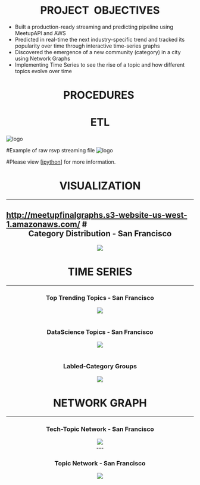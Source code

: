 # <center> PROJECT  OBJECTIVES <center>

- Built a production-ready streaming and predicting pipeline using MeetupAPI and AWS
- Predicted in real-time the next industry-specific trend and tracked its popularity over time through
interactive time-series graphs 
- Discovered the emergence of a new community (category) in a city using Network Graphs
- Implementing Time Series to see the rise of a topic and how different topics evolve over time


# <center> PROCEDURES <center>

# <center> ETL <center>
![logo](./Images/Diagram.png)


#Example of raw rsvp streaming file
![logo](./Images/jsonfile.png)

#Please view [[ipython](https://github.com/Charlotte1904/MeetupAPI/blob/master/README.ipynb)] for more information.

 #  <center> VISUALIZATION <center>
----

http://meetupfinalgraphs.s3-website-us-west-1.amazonaws.com/
#<center> Category Distribution - San Francisco <center>
---
<center><img src="./Images/categorydist.png" ></center>

#  <center> TIME SERIES <center>
---
<center><h3> Top Trending Topics -  San Francisco </h3><center>
<center><img src="./Images/poptrendsf2.png" ></center>
<br>
<center><h3> DataScience Topics - San Francisco </h3><center>
<center><img src="./Images/dstopic2.png" ></center>
<br>
<center><h3> Labled-Category Groups </h3><center>
<center><img src="./Images/labledts.png" ></center>

#  <center> NETWORK GRAPH <center>
---
<center><h3> Tech-Topic Network -  San Francisco </h3><center>

<center><img src="./Images/techtopicnetwork.png" ></center>
---
<center><h3> Topic Network - San Francisco </h3><center>

<center><img src="./Images/sftopicsnetwork.png"></center>

